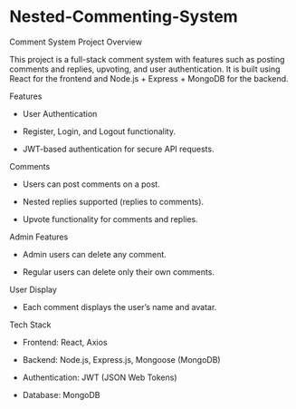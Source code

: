 ﻿# Nested-Commenting-System

Comment System Project
Overview

This project is a full-stack comment system with features such as posting comments and replies, upvoting, and user authentication. It is built using React for the frontend and Node.js + Express + MongoDB for the backend.

Features

- User Authentication

- Register, Login, and Logout functionality.

- JWT-based authentication for secure API requests.

Comments

- Users can post comments on a post.

- Nested replies supported (replies to comments).

- Upvote functionality for comments and replies.

Admin Features

- Admin users can delete any comment.

- Regular users can delete only their own comments.

User Display

- Each comment displays the user’s name and avatar.

Tech Stack

- Frontend: React, Axios

- Backend: Node.js, Express.js, Mongoose (MongoDB)

- Authentication: JWT (JSON Web Tokens)

- Database: MongoDB

